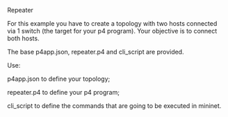 Repeater

For this example you have to create a topology with two hosts connected via 1 switch (the target for your p4 program). Your objective is to connect both hosts.

The base p4app.json, repeater.p4 and cli_script are provided.  

Use:

  p4app.json to define your topology;

  repeater.p4 to define your p4 program;

  cli_script to define the commands that are going to be executed in mininet.

